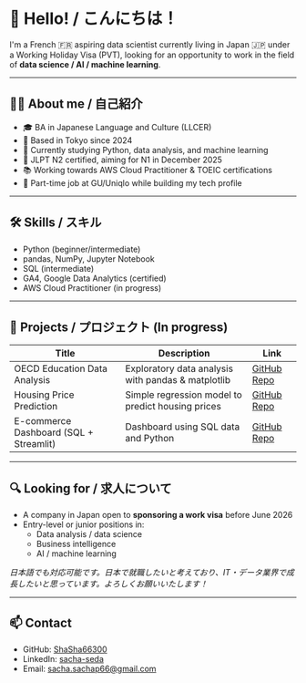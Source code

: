# 👋 Hello! / こんにちは！

I'm a French 🇫🇷 aspiring data scientist currently living in Japan 🇯🇵 under a Working Holiday Visa (PVT), looking for an opportunity to work in the field of **data science / AI / machine learning**.

---

## 👨‍💻 About me / 自己紹介

- 🎓 BA in Japanese Language and Culture (LLCER)
- 📍 Based in Tokyo since 2024
- 🧠 Currently studying Python, data analysis, and machine learning
- 📝 JLPT N2 certified, aiming for N1 in December 2025
- 📚 Working towards AWS Cloud Practitioner & TOEIC certifications
- 👕 Part-time job at GU/Uniqlo while building my tech profile

---

## 🛠 Skills / スキル

- Python (beginner/intermediate)
- pandas, NumPy, Jupyter Notebook
- SQL (intermediate)
- GA4, Google Data Analytics (certified)
- AWS Cloud Practitioner (in progress)

---

## 📂 Projects / プロジェクト (In progress)

| Title | Description | Link |
|-------|-------------|------|
| OECD Education Data Analysis | Exploratory data analysis with pandas & matplotlib | [GitHub Repo](#) |
| Housing Price Prediction | Simple regression model to predict housing prices | [GitHub Repo](#) |
| E-commerce Dashboard (SQL + Streamlit) | Dashboard using SQL data and Python | [GitHub Repo](#) |

---

## 🔍 Looking for / 求人について

- A company in Japan open to **sponsoring a work visa** before June 2026
- Entry-level or junior positions in:
  - Data analysis / data science
  - Business intelligence
  - AI / machine learning

*日本語でも対応可能です。日本で就職したいと考えており、IT・データ業界で成長したいと思っています。よろしくお願いいたします！*

---

## 📫 Contact

- GitHub: [ShaSha66300](https://github.com/ShaSha66300)
- LinkedIn: [sacha-seda](https://www.linkedin.com/in/sacha-seda/)
- Email: sacha.sachap66@gmail.com
